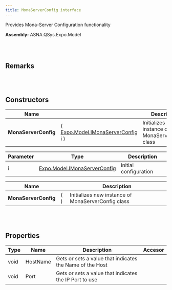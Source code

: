 ```yaml
---
title: MonaServerConfig interface
---
```


Provides Mona-Server Configuration functionality

**Assembly:** ASNA.QSys.Expo.Model

<br>
<br>

## Remarks

<br>
<br>

## Constructors

| Name |  | Description |
| --- | --- | --- |
**MonaServerConfig** | ( [Expo.Model.IMonaServerConfig](/reference/asna-qsys-expo/expo-model/i-mona-server-config.html) i ) | Initializes new instance of MonaServerConfig class


| Parameter | Type | Description
| --- | --- | ---
| i | [Expo.Model.IMonaServerConfig](/reference/asna-qsys-expo/expo-model/i-mona-server-config.html) | initial configuration 

| Name |  | Description |
| --- | --- | --- |
**MonaServerConfig** | (  ) | Initializes new instance of MonaServerConfig class



<br>
<br>

## Properties

| Type | Name | Description | Accesor
| --- | --- | --- | --- 
| void | HostName | Gets or sets a value that indicates the Name of the Host | 
| void | Port | Gets or sets a value that indicates the IP Port to use | 

<br>
<br>

